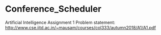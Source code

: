 # Conference_Scheduler
Artificial Intelligence Assignment 1
Problem statement: http://www.cse.iitd.ac.in/~mausam/courses/col333/autumn2018/A1/A1.pdf

